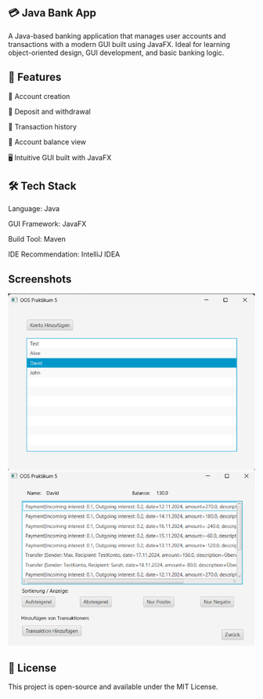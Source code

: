 ## 💳 Java Bank App

A Java-based banking application that manages user accounts and transactions with a modern GUI built using JavaFX. Ideal for learning object-oriented design, GUI development, and basic banking logic.

## 🧩 Features

🔐 Account creation

💸 Deposit and withdrawal

📄 Transaction history

🧾 Account balance view

🖥️ Intuitive GUI built with JavaFX


## 🛠️ Tech Stack

Language: Java

GUI Framework: JavaFX

Build Tool: Maven 

IDE Recommendation: IntelliJ IDEA

## Screenshots
![img.png](screenshots/img.png)
![img_1.png](screenshots/img_1.png)
## 📄 License
This project is open-source and available under the MIT License.

